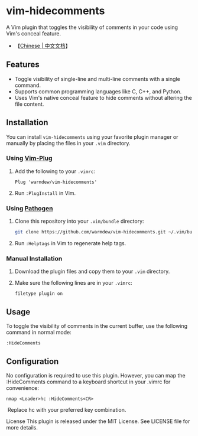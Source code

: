 # vim-hidecomments

A Vim plugin that toggles the visibility of comments in your code using Vim's conceal feature.

- 【[Chinese | 中文文档](README_zh.md)】
## Features

- Toggle visibility of single-line and multi-line comments with a single command.
- Supports common programming languages like C, C++, and Python.
- Uses Vim's native conceal feature to hide comments without altering the file content.

## Installation

You can install `vim-hidecomments` using your favorite plugin manager or manually by placing the files in your `.vim` directory.

### Using [Vim-Plug](https://github.com/junegunn/vim-plug)

1. Add the following to your `.vimrc`:

    ```vim
    Plug 'warmdew/vim-hidecomments'
    ```

2. Run `:PlugInstall` in Vim.

### Using [Pathogen](https://github.com/tpope/vim-pathogen)

1. Clone this repository into your `.vim/bundle` directory:

    ```sh
    git clone https://github.com/warmdew/vim-hidecomments.git ~/.vim/bundle/vim-hidecomments
    ```

2. Run `:Helptags` in Vim to regenerate help tags.

### Manual Installation

1. Download the plugin files and copy them to your `.vim` directory.

2. Make sure the following lines are in your `.vimrc`:

    ```vim
    filetype plugin on
    ```

## Usage

To toggle the visibility of comments in the current buffer, use the following command in normal mode:

```vim
:HideComments
```

## Configuration
No configuration is required to use this plugin. However, you can map the :HideComments command to a keyboard shortcut in your .vimrc for convenience:

```vim
nmap <Leader>hc :HideComments<CR>
```
​
Replace <Leader>hc with your preferred key combination.

License
This plugin is released under the MIT License. See LICENSE file for more details.